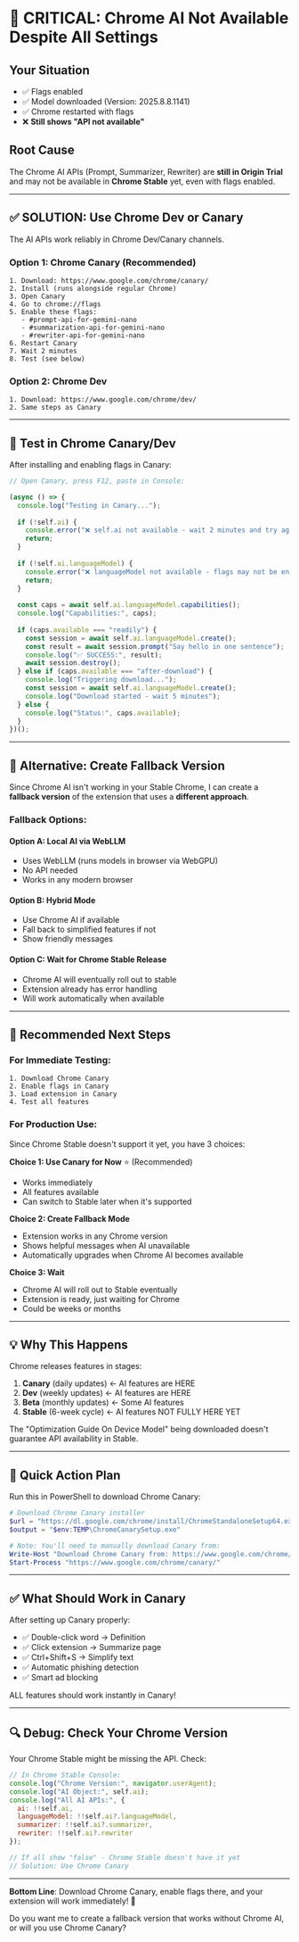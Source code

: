 # 🚨 CRITICAL: Chrome AI Not Available Despite All Settings

## Your Situation
- ✅ Flags enabled
- ✅ Model downloaded (Version: 2025.8.8.1141)
- ✅ Chrome restarted with flags
- ❌ **Still shows "API not available"**

## Root Cause
The Chrome AI APIs (Prompt, Summarizer, Rewriter) are **still in Origin Trial** and may not be available in **Chrome Stable** yet, even with flags enabled.

---

## ✅ SOLUTION: Use Chrome Dev or Canary

The AI APIs work reliably in Chrome Dev/Canary channels.

### Option 1: Chrome Canary (Recommended)
```
1. Download: https://www.google.com/chrome/canary/
2. Install (runs alongside regular Chrome)
3. Open Canary
4. Go to chrome://flags
5. Enable these flags:
   - #prompt-api-for-gemini-nano
   - #summarization-api-for-gemini-nano
   - #rewriter-api-for-gemini-nano
6. Restart Canary
7. Wait 2 minutes
8. Test (see below)
```

### Option 2: Chrome Dev
```
1. Download: https://www.google.com/chrome/dev/
2. Same steps as Canary
```

---

## 🧪 Test in Chrome Canary/Dev

After installing and enabling flags in Canary:

```javascript
// Open Canary, press F12, paste in Console:

(async () => {
  console.log("Testing in Canary...");
  
  if (!self.ai) {
    console.error("❌ self.ai not available - wait 2 minutes and try again");
    return;
  }
  
  if (!self.ai.languageModel) {
    console.error("❌ languageModel not available - flags may not be enabled");
    return;
  }
  
  const caps = await self.ai.languageModel.capabilities();
  console.log("Capabilities:", caps);
  
  if (caps.available === "readily") {
    const session = await self.ai.languageModel.create();
    const result = await session.prompt("Say hello in one sentence");
    console.log("✅ SUCCESS:", result);
    await session.destroy();
  } else if (caps.available === "after-download") {
    console.log("Triggering download...");
    const session = await self.ai.languageModel.create();
    console.log("Download started - wait 5 minutes");
  } else {
    console.log("Status:", caps.available);
  }
})();
```

---

## 🔧 Alternative: Create Fallback Version

Since Chrome AI isn't working in your Stable Chrome, I can create a **fallback version** of the extension that uses a **different approach**.

### Fallback Options:

#### Option A: Local AI via WebLLM
- Uses WebLLM (runs models in browser via WebGPU)
- No API needed
- Works in any modern browser

#### Option B: Hybrid Mode
- Use Chrome AI if available
- Fall back to simplified features if not
- Show friendly messages

#### Option C: Wait for Chrome Stable Release
- Chrome AI will eventually roll out to stable
- Extension already has error handling
- Will work automatically when available

---

## 🎯 Recommended Next Steps

### For Immediate Testing:
```
1. Download Chrome Canary
2. Enable flags in Canary
3. Load extension in Canary
4. Test all features
```

### For Production Use:
Since Chrome Stable doesn't support it yet, you have 3 choices:

**Choice 1: Use Canary for Now** ⭐ (Recommended)
- Works immediately
- All features available
- Can switch to Stable later when it's supported

**Choice 2: Create Fallback Mode**
- Extension works in any Chrome version
- Shows helpful messages when AI unavailable
- Automatically upgrades when Chrome AI becomes available

**Choice 3: Wait**
- Chrome AI will roll out to Stable eventually
- Extension is ready, just waiting for Chrome
- Could be weeks or months

---

## 💡 Why This Happens

Chrome releases features in stages:
1. **Canary** (daily updates) ← AI features are HERE
2. **Dev** (weekly updates) ← AI features are HERE
3. **Beta** (monthly updates) ← Some AI features
4. **Stable** (6-week cycle) ← AI features NOT FULLY HERE YET

The "Optimization Guide On Device Model" being downloaded doesn't guarantee API availability in Stable.

---

## 🚀 Quick Action Plan

Run this in PowerShell to download Chrome Canary:

```powershell
# Download Chrome Canary installer
$url = "https://dl.google.com/chrome/install/ChromeStandaloneSetup64.exe"
$output = "$env:TEMP\ChromeCanarySetup.exe"

# Note: You'll need to manually download Canary from:
Write-Host "Download Chrome Canary from: https://www.google.com/chrome/canary/"
Start-Process "https://www.google.com/chrome/canary/"
```

---

## ✅ What Should Work in Canary

After setting up Canary properly:
- ✅ Double-click word → Definition
- ✅ Click extension → Summarize page
- ✅ Ctrl+Shift+S → Simplify text
- ✅ Automatic phishing detection
- ✅ Smart ad blocking

ALL features should work instantly in Canary!

---

## 🔍 Debug: Check Your Chrome Version

Your Chrome Stable might be missing the API. Check:

```javascript
// In Chrome Stable Console:
console.log("Chrome Version:", navigator.userAgent);
console.log("AI Object:", self.ai);
console.log("All AI APIs:", {
  ai: !!self.ai,
  languageModel: !!self.ai?.languageModel,
  summarizer: !!self.ai?.summarizer,
  rewriter: !!self.ai?.rewriter
});

// If all show "false" - Chrome Stable doesn't have it yet
// Solution: Use Chrome Canary
```

---

**Bottom Line**: Download Chrome Canary, enable flags there, and your extension will work immediately! 🚀

Do you want me to create a fallback version that works without Chrome AI, or will you use Chrome Canary?
